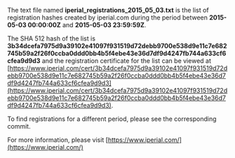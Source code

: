 The text file named **iperial_registrations_2015_05_03.txt** is the list of registration hashes created by iperial.com during the period between **2015-05-03 00:00:00Z** and **2015-05-03 23:59:59Z**.

The SHA 512 hash of the list is **3b34dcefa7975d9a39102e41097f931519d72debb9700e538d9e11c7e682745b59a2f26f0ccba0ddd0bb4b5f4ebe43e36d7df9d4247fb744a633cf6cfea9d9d3** and the registration certificate for the list can be viewed at [https://www.iperial.com/cert/3b34dcefa7975d9a39102e41097f931519d72debb9700e538d9e11c7e682745b59a2f26f0ccba0ddd0bb4b5f4ebe43e36d7df9d4247fb744a633cf6cfea9d9d3](https://www.iperial.com/cert/3b34dcefa7975d9a39102e41097f931519d72debb9700e538d9e11c7e682745b59a2f26f0ccba0ddd0bb4b5f4ebe43e36d7df9d4247fb744a633cf6cfea9d9d3).

To find registrations for a different period, please see the corresponding commit.

For more information, please visit [https://www.iperial.com/](https://www.iperial.com/)
